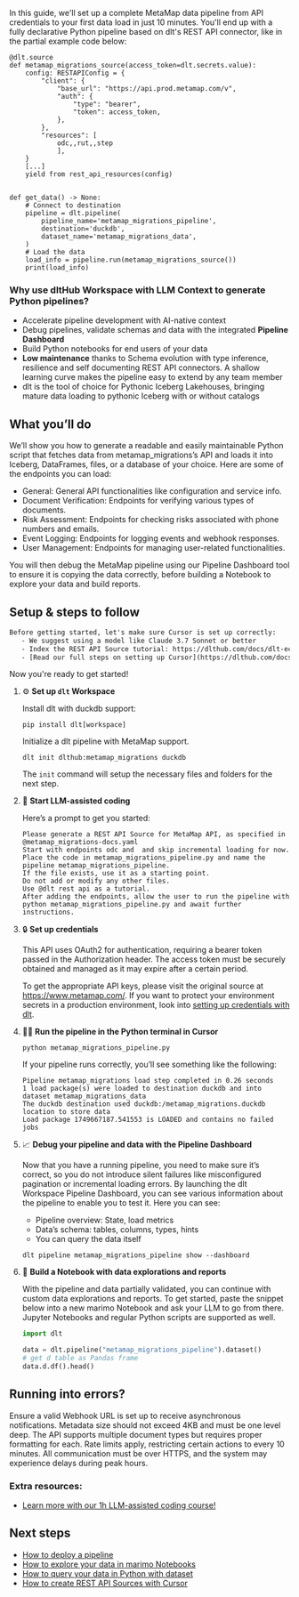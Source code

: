 In this guide, we'll set up a complete MetaMap data pipeline from API credentials to your first data load in just 10 minutes. You'll end up with a fully declarative Python pipeline based on dlt's REST API connector, like in the partial example code below:

```python-outcome
@dlt.source
def metamap_migrations_source(access_token=dlt.secrets.value):
    config: RESTAPIConfig = {
        "client": {
            "base_url": "https://api.prod.metamap.com/v",
            "auth": {
                "type": "bearer",
                "token": access_token,
            },
        },
        "resources": [
            odc,,rut,,step
            ],
    }
    [...]
    yield from rest_api_resources(config)


def get_data() -> None:
    # Connect to destination
    pipeline = dlt.pipeline(
        pipeline_name='metamap_migrations_pipeline',
        destination='duckdb',
        dataset_name='metamap_migrations_data', 
    )
    # Load the data
    load_info = pipeline.run(metamap_migrations_source())
    print(load_info) 
```

### Why use dltHub Workspace with LLM Context to generate Python pipelines?

- Accelerate pipeline development with AI-native context
- Debug pipelines, validate schemas and data with the integrated **Pipeline Dashboard**
- Build Python notebooks for end users of your data
- **Low maintenance** thanks to Schema evolution with type inference, resilience and self documenting REST API connectors. A shallow learning curve makes the pipeline easy to extend by any team member
- dlt is the tool of choice for Pythonic Iceberg Lakehouses, bringing mature data loading to pythonic Iceberg with or without catalogs

## What you’ll do

We’ll show you how to generate a readable and easily maintainable Python script that fetches data from metamap_migrations’s API and loads it into Iceberg, DataFrames, files, or a database of your choice. Here are some of the endpoints you can load:

- General: General API functionalities like configuration and service info.
- Document Verification: Endpoints for verifying various types of documents.
- Risk Assessment: Endpoints for checking risks associated with phone numbers and emails.
- Event Logging: Endpoints for logging events and webhook responses.
- User Management: Endpoints for managing user-related functionalities.

You will then debug the MetaMap pipeline using our Pipeline Dashboard tool to ensure it is copying the data correctly, before building a Notebook to explore your data and build reports.

## Setup & steps to follow

```default
Before getting started, let's make sure Cursor is set up correctly:
   - We suggest using a model like Claude 3.7 Sonnet or better
   - Index the REST API Source tutorial: https://dlthub.com/docs/dlt-ecosystem/verified-sources/rest_api/ and add it to context as **@dlt rest api**
   - [Read our full steps on setting up Cursor](https://dlthub.com/docs/dlt-ecosystem/llm-tooling/cursor-restapi#23-configuring-cursor-with-documentation)
```

Now you're ready to get started!

1. ⚙️ **Set up `dlt` Workspace**
    
    Install dlt with duckdb support:
    ```shell
    pip install dlt[workspace]
    ```

    Initialize a dlt pipeline with MetaMap support.
    ```shell
    dlt init dlthub:metamap_migrations duckdb
    ```

    The `init` command will setup the necessary files and folders for the next step.
    
2. 🤠 **Start LLM-assisted coding**
    
    Here’s a prompt to get you started:
    
    ```prompt
    Please generate a REST API Source for MetaMap API, as specified in @metamap_migrations-docs.yaml 
    Start with endpoints odc and  and skip incremental loading for now. 
    Place the code in metamap_migrations_pipeline.py and name the pipeline metamap_migrations_pipeline. 
    If the file exists, use it as a starting point. 
    Do not add or modify any other files. 
    Use @dlt rest api as a tutorial. 
    After adding the endpoints, allow the user to run the pipeline with python metamap_migrations_pipeline.py and await further instructions.
    ```

    
3. 🔒 **Set up credentials** 
    
    This API uses OAuth2 for authentication, requiring a bearer token passed in the Authorization header. The access token must be securely obtained and managed as it may expire after a certain period.
    
    To get the appropriate API keys, please visit the original source at https://www.metamap.com/.
    If you want to protect your environment secrets in a production environment, look into [setting up credentials with dlt](https://dlthub.com/docs/walkthroughs/add_credentials).
    
4. 🏃‍♀️ **Run the pipeline in the Python terminal in Cursor**
    
    ```shell
    python metamap_migrations_pipeline.py
    ```
    
    If your pipeline runs correctly, you’ll see something like the following:
    
    ```shell
    Pipeline metamap_migrations load step completed in 0.26 seconds
    1 load package(s) were loaded to destination duckdb and into dataset metamap_migrations_data
    The duckdb destination used duckdb:/metamap_migrations.duckdb location to store data
    Load package 1749667187.541553 is LOADED and contains no failed jobs
    ```
    
5. 📈 **Debug your pipeline and data with the Pipeline Dashboard**

    Now that you have a running pipeline, you need to make sure it’s correct, so you do not introduce silent failures like misconfigured pagination or incremental loading errors. By launching the dlt Workspace Pipeline Dashboard, you can see various information about the pipeline to enable you to test it. Here you can see:
    - Pipeline overview: State, load metrics
    - Data’s schema: tables, columns, types, hints
    - You can query the data itself
    
    ```shell
    dlt pipeline metamap_migrations_pipeline show --dashboard
    ```
    
6. 🐍 **Build a Notebook with data explorations and reports**

    With the pipeline and data partially validated, you can continue with custom data explorations and reports. To get started, paste the snippet below into a new marimo Notebook and ask your LLM to go from there. Jupyter Notebooks and regular Python scripts are supported as well.

    
    ```python
    import dlt

   data = dlt.pipeline("metamap_migrations_pipeline").dataset()
   # get d table as Pandas frame
   data.d.df().head()
    ```

## Running into errors?

Ensure a valid Webhook URL is set up to receive asynchronous notifications. Metadata size should not exceed 4KB and must be one level deep. The API supports multiple document types but requires proper formatting for each. Rate limits apply, restricting certain actions to every 10 minutes. All communication must be over HTTPS, and the system may experience delays during peak hours.

### Extra resources:

- [Learn more with our 1h LLM-assisted coding course!](https://www.youtube.com/watch?v=GGid70rnJuM)

## Next steps

- [How to deploy a pipeline](https://dlthub.com/docs/walkthroughs/deploy-a-pipeline)
- [How to explore your data in marimo Notebooks](https://dlthub.com/docs/general-usage/dataset-access/marimo)
- [How to query your data in Python with dataset](https://dlthub.com/docs/general-usage/dataset-access/dataset)
- [How to create REST API Sources with Cursor](https://dlthub.com/docs/dlt-ecosystem/llm-tooling/cursor-restapi)